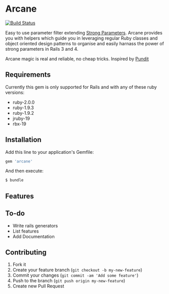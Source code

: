 # Arcane

[![Build Status](https://travis-ci.org/cloudsdaleapp/arcane.png?branch=master)](https://travis-ci.org/cloudsdaleapp/arcane)

Easy to use parameter filter extending [Strong Parameters](https://github.com/rails/strong_parameters).
Arcane provides you with helpers which guide you in leveraging regular Ruby classes and object oriented
design patterns to organise and easily harnass the power of strong parameters in Rails 3 and 4.

Arcane magic is real and reliable, no cheap tricks.
Inspired by [Pundit](https://github.com/elabs/pundit)

## Requirements

Currently this gem is only supported for Rails and with any of these ruby versions:

* ruby-2.0.0
* ruby-1.9.3
* ruby-1.9.2
* jruby-19
* rbx-19

## Installation

Add this line to your application's Gemfile:

```ruby
gem 'arcane'
```

And then execute:

```bash
$ bundle
```

## Features

## To-do

* Write rails generators
* List features
* Add Documentation

## Contributing

1. Fork it
2. Create your feature branch (`git checkout -b my-new-feature`)
3. Commit your changes (`git commit -am 'Add some feature'`)
4. Push to the branch (`git push origin my-new-feature`)
5. Create new Pull Request
